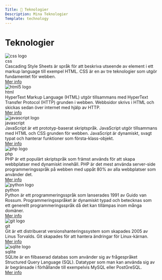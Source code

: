 ```yaml
---
Title: 📠 Teknologier
Description: Mina Teknologier
Template: technology
---
```


Teknologier
==========================
<div class="landingpage">
<div class="card">
    <div class="card-logo">
        <img src="%assets_url%/img/technology-logos/css.svg" alt="css logo">
    </div>
    <div class="card-title">css</div>
    <div class="card-body">
        Cascading Style Sheets är språk för att beskriva utseende av element i ett markup language till exempel HTML. CSS är en av tre teknologier som utgör fundamentet för webben.
    </div>
    <div class="card-footer">
        <a class="btn" href="technology/css">
            Mer info
        </a>
    </div>
</div>

<div class="card span-2">
    <div class="card-logo">
        <img src="%assets_url%/img/technology-logos/html5.svg" alt="html5 logo">
    </div>
    <div class="card-title">html</div>
    <div class="card-body">
        HyperText Markup Language (HTML) utgör tillsammans med HyperText Transfer Protocol (HTTP) grunden i webben. Webbsidor skrivs i HTML och skickas sedan över internet med hjälp av HTTP.
    </div>
    <div class="card-footer">
        <a class="btn" href="technology/html">
            Mer info
        </a>
    </div>
</div>

<div class="card span-2">
    <div class="card-logo">
        <img src="%assets_url%/img/technology-logos/js.svg" alt="javascript logo">
    </div>
    <div class="card-title">javascript</div>
    <div class="card-body">
        JavaScript är ett prototyp-baserat skriptspråk. JavaScript utgör tillsammans med HTML och CSS grunden för webben. JavaScript är dynamiskt, svagt typat och hanterar funktioner som första-klass-objekt.
    </div>
    <div class="card-footer">
        <a class="btn" href="technology/javascript">
            Mer info
        </a>
    </div>
</div>

<div class="card">
    <div class="card-logo">
        <img src="%assets_url%/img/technology-logos/php.svg" alt="php logo">
    </div>
    <div class="card-title">php</div>
    <div class="card-body">
        PHP är ett populärt skriptspråk som främst används för att skapa webbplatser med dynamiskt innehåll. PHP är det mest använda server-side programmeringsspråk på webben med uppåt 80% av alla webbplatser som använder det.
    </div>
    <div class="card-footer">
        <a class="btn" href="technology/php">
            Mer info
        </a>
    </div>
</div>

<div class="card">
    <div class="card-logo">
        <img src="%assets_url%/img/technology-logos/python.svg" alt="python logo">
    </div>
    <div class="card-title">python</div>
    <div class="card-body">
        Python är ett programmeringsspråk som lanserades 1991 av Guido van Rossum. Programmeringsspråket är dynamiskt typad och betecknas som ett generellt programmeringsspråk då det kan tillämpas inom många domäner.
    </div>
    <div class="card-footer">
        <a class="btn" href="technology/python">
            Mer info
        </a>
    </div>
</div>

<div class="card span-2">
    <div class="card-logo">
        <img src="%assets_url%/img/technology-logos/git.svg" alt="git logo">
    </div>
    <div class="card-title">git</div>
    <div class="card-body">
        Git är ett distribuerat versionshanteringssystem som skapades 2005 av Linus Torvalds. Git skapades för att hantera ändringar för Linux-kärnan.
    </div>
    <div class="card-footer">
        <a class="btn" href="technology/git">
            Mer info
        </a>
    </div>
</div>

<div class="card span-3">
    <div class="card-logo">
        <img src="%assets_url%/img/technology-logos/sqlite.svg" alt="sqlite logo">
    </div>
    <div class="card-title">sqlite</div>
    <div class="card-body">
        SQLite är en filbaserad databas som använder sig av frågespråket Structured Query Language (SQL). Datatyper som man kan använda sig av är begränsade i förhållande till exempelvis MySQL eller PostGreSQL.
    </div>
    <div class="card-footer">
        <a class="btn" href="technology/sqlite">
            Mer info
        </a>
    </div>
</div>
</div>
